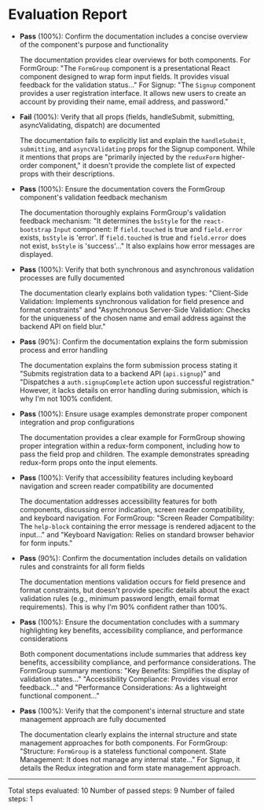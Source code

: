 # Evaluation Report

- **Pass** (100%): Confirm the documentation includes a concise overview of the component's purpose and functionality

    The documentation provides clear overviews for both components. For FormGroup: "The `FormGroup` component is a presentational React component designed to wrap form input fields. It provides visual feedback for the validation status..." For Signup: "The `Signup` component provides a user registration interface. It allows new users to create an account by providing their name, email address, and password."

- **Fail** (100%): Verify that all props (fields, handleSubmit, submitting, asyncValidating, dispatch) are documented

    The documentation fails to explicitly list and explain the `handleSubmit`, `submitting`, and `asyncValidating` props for the Signup component. While it mentions that props are "primarily injected by the `reduxForm` higher-order component," it doesn't provide the complete list of expected props with their descriptions.

- **Pass** (100%): Ensure the documentation covers the FormGroup component's validation feedback mechanism

    The documentation thoroughly explains FormGroup's validation feedback mechanism: "It determines the `bsStyle` for the `react-bootstrap` `Input` component: If `field.touched` is true and `field.error` exists, `bsStyle` is 'error'. If `field.touched` is true and `field.error` does not exist, `bsStyle` is 'success'..." It also explains how error messages are displayed.

- **Pass** (100%): Verify that both synchronous and asynchronous validation processes are fully documented

    The documentation clearly explains both validation types: "Client-Side Validation: Implements synchronous validation for field presence and format constraints" and "Asynchronous Server-Side Validation: Checks for the uniqueness of the chosen name and email address against the backend API on field blur."

- **Pass** (90%): Confirm the documentation explains the form submission process and error handling

    The documentation explains the form submission process stating it "Submits registration data to a backend API (`api.signup`)" and "Dispatches a `auth.signupComplete` action upon successful registration." However, it lacks details on error handling during submission, which is why I'm not 100% confident.

- **Pass** (100%): Ensure usage examples demonstrate proper component integration and prop configurations

    The documentation provides a clear example for FormGroup showing proper integration within a redux-form component, including how to pass the field prop and children. The example demonstrates spreading redux-form props onto the input elements.

- **Pass** (100%): Verify that accessibility features including keyboard navigation and screen reader compatibility are documented

    The documentation addresses accessibility features for both components, discussing error indication, screen reader compatibility, and keyboard navigation. For FormGroup: "Screen Reader Compatibility: The `help-block` containing the error message is rendered adjacent to the input..." and "Keyboard Navigation: Relies on standard browser behavior for form inputs."

- **Pass** (90%): Confirm the documentation includes details on validation rules and constraints for all form fields

    The documentation mentions validation occurs for field presence and format constraints, but doesn't provide specific details about the exact validation rules (e.g., minimum password length, email format requirements). This is why I'm 90% confident rather than 100%.

- **Pass** (100%): Ensure the documentation concludes with a summary highlighting key benefits, accessibility compliance, and performance considerations

    Both component documentations include summaries that address key benefits, accessibility compliance, and performance considerations. The FormGroup summary mentions: "Key Benefits: Simplifies the display of validation states..." "Accessibility Compliance: Provides visual error feedback..." and "Performance Considerations: As a lightweight functional component..."

- **Pass** (100%): Verify that the component's internal structure and state management approach are fully documented

    The documentation clearly explains the internal structure and state management approaches for both components. For FormGroup: "Structure: `FormGroup` is a stateless functional component. State Management: It does not manage any internal state..." For Signup, it details the Redux integration and form state management approach.

---

Total steps evaluated: 10
Number of passed steps: 9
Number of failed steps: 1